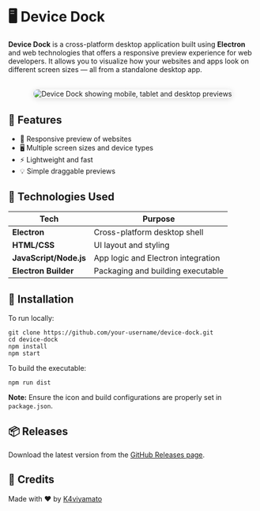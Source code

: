 <!DOCTYPE html>
<html lang="en">
<head>
  <meta charset="UTF-8" />
  <meta name="viewport" content="width=device-width, initial-scale=1.0"/>
  
</head>
<body>

  <h1>🖥️ Device Dock</h1>

  <p><strong>Device Dock</strong> is a cross-platform desktop application built using <strong>Electron</strong> and web technologies that offers a responsive preview experience for web developers. It allows you to visualize how your websites and apps look on different screen sizes — all from a standalone desktop app.</p>

   <div style="text-align:center; margin:2rem 0;">
    <img
      src="https://github.com/user-attachments/assets/07d1ca83-6620-4dbc-9918-4f7a0926c770"
      alt="Device Dock showing mobile, tablet and desktop previews"
      style="max-width:100%; border-radius:8px; box-shadow:0 2px 12px rgba(0,0,0,0.15);"
    />
  </div>

  <h2>🧩 Features</h2>
  <ul>
    <li>🔄 Responsive preview of websites</li>
    <li>🖥️ Multiple screen sizes and device types</li>
    <li>⚡ Lightweight and fast</li>
    <li>💡 Simple draggable previews</li>
  </ul>

  <h2>🚀 Technologies Used</h2>
  <table>
    <thead>
      <tr>
        <th>Tech</th>
        <th>Purpose</th>
      </tr>
    </thead>
    <tbody>
      <tr>
        <td><strong>Electron</strong></td>
        <td>Cross-platform desktop shell</td>
      </tr>
      <tr>
        <td><strong>HTML/CSS</strong></td>
        <td>UI layout and styling</td>
      </tr>
      <tr>
        <td><strong>JavaScript/Node.js</strong></td>
        <td>App logic and Electron integration</td>
      </tr>
      <tr>
        <td><strong>Electron Builder</strong></td>
        <td>Packaging and building executable</td>
      </tr>
    </tbody>
  </table>

  <h2>📁 Installation</h2>
  <p>To run locally:</p>
  <pre><code>git clone https://github.com/your-username/device-dock.git
cd device-dock
npm install
npm start</code></pre>

  <p>To build the executable:</p>
  <pre><code>npm run dist</code></pre>

  <p><strong>Note:</strong> Ensure the icon and build configurations are properly set in <code>package.json</code>.</p>

  <h2>📦 Releases</h2>
  <p>Download the latest version from the <a href="https://github.com/K4viyamato/Device-dock/releases/tag/v1.0.0">GitHub Releases page</a>.</p>

  <h2>🙌 Credits</h2>
  <p>Made with ❤️ by <a href="https://github.com/K4viyamato">K4viyamato</a></p>

</body>
</html>
